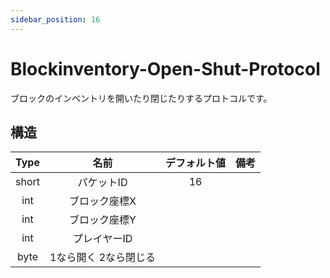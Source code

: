 ```yaml
---
sidebar_position: 16
---
```


# Blockinventory-Open-Shut-Protocol

ブロックのインベントリを開いたり閉じたりするプロトコルです。

## 構造

| Type  | 名前                               | デフォルト値 | 備考 | 
| :---: | :--------------------------------: | :----------: | :--: | 
| short | パケットID                          | 16            |      | 
| int   | ブロック座標X                        |              |      | 
| int   | ブロック座標Y                        |              |      | 
| int   | プレイヤーID                         |              |      | 
| byte  | 1なら開く 2なら閉じる                 |              |      | 
